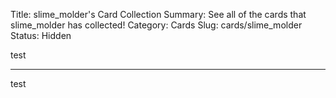 Title: slime_molder's Card Collection
Summary: See all of the cards that slime_molder has collected!
Category: Cards
Slug: cards/slime_molder
Status: Hidden

test

---
test